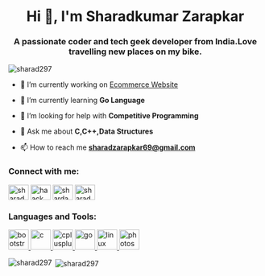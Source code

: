 <h1 align="center">Hi 👋, I'm Sharadkumar Zarapkar</h1>
<h3 align="center">A passionate coder and tech geek developer from India.Love travelling new places on my bike.</h3>

<p align="left"> <img src="https://komarev.com/ghpvc/?username=sharad297" alt="sharad297" /> </p>

- 🔭 I’m currently working on [Ecommerce Website](https://bikescart.imfast.io/)

- 🌱 I’m currently learning **Go Language**

- 🤝 I’m looking for help with **Competitive Programming**

- 💬 Ask me about **C,C++,Data Structures**

- 📫 How to reach me **sharadzarapkar69@gmail.com**

<p align="left">
<h3 align="left">Connect with me:</h3>
<a href="https://twitter.com/sharad4175" target="blank"><img align="center" src="https://cdn.jsdelivr.net/npm/simple-icons@3.0.1/icons/twitter.svg" alt="sharad4175" height="30" width="40" /></a>
<a href="https://www.hackerrank.com/haack_pro16" target="blank"><img align="center" src="https://cdn.jsdelivr.net/npm/simple-icons@3.0.1/icons/hackerrank.svg" alt="haack_pro16" height="30" width="40" /></a>
<a href="https://www.leetcode.com/sharad297" target="blank"><img align="center" src="https://cdn.jsdelivr.net/npm/simple-icons@3.0.1/icons/leetcode.svg" alt="sharda297" height="30" width="40" /></a>
<a href="https://auth.geeksforgeeks.org/user/sharad4315" target="blank"><img align="center" src="https://cdn.jsdelivr.net/npm/simple-icons@3.0.1/icons/geeksforgeeks.svg" alt="sharad4315" height="30" width="40" /></a>
</p>

<h3 align="left">Languages and Tools:</h3>
<p align="left"> <a href="https://getbootstrap.com" target="_blank"> <img src="https://devicons.github.io/devicon/devicon.git/icons/bootstrap/bootstrap-plain.svg" alt="bootstrap" width="40" height="40"/> </a> <a href="https://www.cprogramming.com/" target="_blank"> <img src="https://devicons.github.io/devicon/devicon.git/icons/c/c-original.svg" alt="c" width="40" height="40"/> </a> <a href="https://www.w3schools.com/cpp/" target="_blank"> <img src="https://devicons.github.io/devicon/devicon.git/icons/cplusplus/cplusplus-original.svg" alt="cplusplus" width="40" height="40"/> </a> <a href="https://golang.org" target="_blank"> <img src="https://devicons.github.io/devicon/devicon.git/icons/go/go-original.svg" alt="go" width="40" height="40"/> </a> <a href="https://www.linux.org/" target="_blank"> <img src="https://devicons.github.io/devicon/devicon.git/icons/linux/linux-original.svg" alt="linux" width="40" height="40"/> </a> <a href="https://www.photoshop.com/en" target="_blank"> <img src="https://devicons.github.io/devicon/devicon.git/icons/photoshop/photoshop-plain.svg" alt="photoshop" width="40" height="40"/> </a> </p>

<p><img align="left" src="https://github-readme-stats.vercel.app/api/top-langs/?username=sharad297&layout=compact" alt="sharad297" /></p>

<p>&nbsp;<img align="center" src="https://github-readme-stats.vercel.app/api?username=sharad297&show_icons=true" alt="sharad297" /></p>
